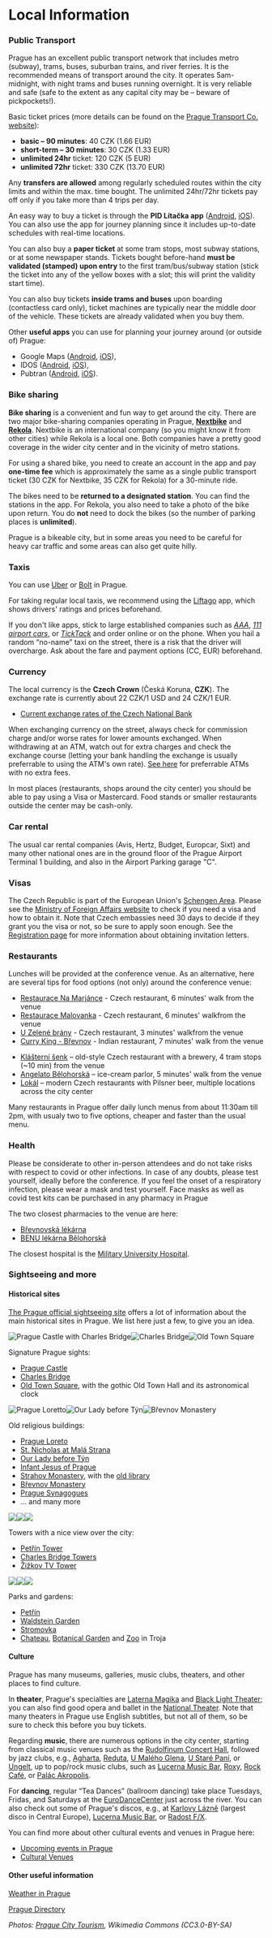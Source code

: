 
Local Information
=================

### Public Transport

Prague has an excellent public transport network that includes metro (subway), trams, buses, suburban trains, and river ferries. It is the recommended means of transport around the city. It operates 5am-midnight, with night trams and buses running overnight. It is very reliable and safe (safe to the extent as any capital city may be – beware of pickpockets!).

Basic ticket prices (more details can be found on the [Prague Transport Co. website](http://www.dpp.cz/en/)):

*   **basic – 90 minutes**: 40 CZK (1.66 EUR)
*   **short-term – 30 minutes**: 30 CZK (1.33 EUR)
*   **unlimited 24hr** ticket: 120 CZK (5 EUR)
*   **unlimited 72hr** ticket: 330 CZK (13.70 EUR)

Any **transfers are allowed** among regularly scheduled routes within the city limits and within the max. time bought. The unlimited 24hr/72hr tickets pay off only if you take more than 4 trips per day.

An easy way to buy a ticket is through the **PID Lítačka app** ([Android](https://play.google.com/store/apps/details?id=cz.dpp.praguepublictransport&hl=cs&gl=US), [iOS](https://apps.apple.com/cz/app/pid-l%C3%ADta%C4%8Dka/id983071129)). You can also use the app for journey planning since it includes up-to-date schedules with real-time locations.

You can also buy a **paper ticket** at some tram stops, most subway stations, or at some newspaper stands. Tickets bought before-hand **must be validated (stamped) upon entry** to the first tram/bus/subway station (stick the ticket into any of the yellow boxes with a slot; this will print the validity start time).

You can also buy tickets **inside trams and buses** upon boarding (contactless card only), ticket machines are typically near the middle door of the vehicle. These tickets are already validated when you buy them.

Other **useful apps** you can use for planning your journey around (or outside of) Prague:
- Google Maps ([Android](https://play.google.com/store/apps/details?id=com.google.android.apps.maps&hl=cs&gl=US), [iOS](https://apps.apple.com/us/app/google-maps/id585027354)),
- IDOS ([Android](https://play.google.com/store/apps/details?id=cz.mafra.jizdnirady&hl=cs&gl=US), [iOS](https://apps.apple.com/cz/app/j%C3%ADzdn%C3%AD-%C5%99%C3%A1dy-idos/id473503749?l=cs)),
- Pubtran ([Android](https://play.google.com/store/apps/details?id=cz.fhejl.pubtran&hl=en_US), [iOS](https://apps.apple.com/us/app/pubtran/id1005549504)).


### Bike sharing

**Bike sharing** is a convenient and fun way to get around the city. There are two major bike-sharing companies operating in Prague, **[Nextbike](https://www.nextbikeczech.com)** and **[Rekola](https://www.rekola.cz)**. Nextbike is an international company (so you might know it from other cities) while Rekola is a local one. Both companies have a pretty good coverage in the wider city center and in the vicinity of metro stations.

For using a shared bike, you need to create an account in the app and pay **one-time fee** which is approximately the same as a single public transport ticket (30 CZK for Nextbike, 35 CZK for Rekola) for a 30-minute ride. 

The bikes need to be **returned to a designated station**. You can find the stations in the app. For Rekola, you also need to take a photo of the bike upon return. You do **not** need to dock the bikes (so the number of parking places is **unlimited**).

Prague is a bikeable city, but in some areas you need to be careful for heavy car traffic and some areas can also get quite hilly.


### Taxis

You can use [Uber](https://www.uber.com) or [Bolt](https://bolt.eu/en-cz/cities/prague/) in Prague. 

For taking regular local taxis, we recommend using the [Liftago](https://www.liftago.com/) app, which shows drivers' ratings and prices beforehand.

If you don't like apps, stick to large established companies such as _[AAA](http://www.aaataxi.cz/)_, _[111 airport cars](http://www.airportcars.cz/?lang=en)_, or _[TickTack](http://www.ticktack.cz/en)_ and order online or on the phone.
When you hail a random “no-name” taxi on the street, there is a risk that the driver will overcharge.
Ask about the fare and payment options (CC, EUR) beforehand.


### Currency

The local currency is the **Czech Crown** (Česká Koruna, **CZK**). The exchange rate is currently about 22 CZK/1 USD and 24 CZK/1 EUR.

*   [Current exchange rates of the Czech National Bank](https://www.cnb.cz/en/financial-markets/foreign-exchange-market/central-bank-exchange-rate-fixing/central-bank-exchange-rate-fixing/)

When exchanging currency on the street, always check for commission charge and/or worse rates for lower amounts exchanged. When withdrawing at an ATM, watch out for extra charges and check the exchange course (letting your bank handling the exchange is usually preferrable to using the ATM's own rate). [See here](https://expatwiki.org/Czechia/Banking/Cash) for preferrable ATMs with no extra fees.

In most places (restaurants, shops around the city center) you should be able to pay using a Visa or Mastercard. Food stands or smaller restaurants outside the center may be cash-only.


### Car rental

The usual car rental companies (Avis, Hertz, Budget, Europcar, Sixt) and many other national ones are in the ground floor of the Prague Airport Terminal 1 building, and also in the Airport Parking garage "C".

### Visas

The Czech Republic is part of the European Union's [Schengen Area](http://en.wikipedia.org/wiki/Schengen_Agreement). Please see the [Ministry of Foreign Affairs website](http://www.mzv.cz/jnp/en/information_for_aliens/frequently_asked_questions/index.html) to check if you need a visa and how to obtain it. Note that Czech embassies need 30 days to decide if they grant you the visa or not, so be sure to apply soon enough.
See the [Registration page](/registration.html) for more information about obtaining invitation letters.

### Restaurants

Lunches will be provided at the conference venue. As an alternative, here are several tips for food options (not only) around the conference venue:

- [Restaurace Na Marjánce](https://goo.gl/maps/uUSe4f9GgRHB9RTF8) - Czech restaurant, 6 minutes' walk from the venue
- [Restaurace Malovanka](https://goo.gl/maps/BBSn1n2pBppNFAJXA) - Czech restaurant, 6 minutes' walkfrom the venue
- [U Zelené brány](https://goo.gl/maps/ApmcjimtGrzzGBeCA) - Czech restaurant, 3 minutes' walkfrom the venue
- [Curry King - Břevnov](https://goo.gl/maps/VuQA8MtKVNGTntR18) - Indian restaurant, 7 minutes' walk from the venue
* [Klášterní šenk](https://goo.gl/maps/yXfqSofCsqRfw5wB7) – old-style Czech restaurant with a brewery, 4 tram stops (~10 min) from the venue
* [Angelato Bělohorská](https://goo.gl/maps/mFYtaYr9ZnF8h2gT8) – ice-cream parlor, 5 minutes' walk from the venue
* [Lokál](https://goo.gl/maps/nixggHsr1FG5Tprj7) – modern Czech restaurants with Pilsner beer, multiple locations across the city center

Many restaurants in Prague offer daily lunch menus from about 11:30am till 2pm, with usualy two to five options, cheaper and faster than the usual menu.

### Health

Please be considerate to other in-person attendees and do not take risks with respect to covid or other infections. In case of any doubts, please test yourself, ideally before the conference. If you feel the onset of a respiratory infection, please wear a mask and test yourself. Face masks as well as covid test kits can be purchased in any pharmacy in Prague 

The two closest pharmacies to the venue are here:
* [Břevnovská lékárna](https://goo.gl/maps/RvNhDoX6LveWvLYcA)
* [BENU lékárna Bělohorská](https://goo.gl/maps/9fKrXZDnuYjzommS8)

The closest hospital is the [Military University Hospital](https://goo.gl/maps/UohVaKyEnN9q1zBP6).

### Sightseeing and more

#### Historical sites

[The Prague official sightseeing site](http://www.prague.eu/en) offers a lot of information about the main historical sites in Prague. We list here just a few, to give you an idea.

![Prague Castle with Charles Bridge](https://ufal.mff.cuni.cz/~odusek/2015/images/castle.jpg)![Charles Bridge](https://ufal.mff.cuni.cz/~odusek/2015/images/bridge_0.jpg)![Old Town Square](https://ufal.mff.cuni.cz/~odusek/2015/images/old_town_sq.jpg)

Signature Prague sights:

*   [Prague Castle](http://en.wikipedia.org/wiki/Prague_Castle)
*   [Charles Bridge](http://en.wikipedia.org/wiki/Charles_Bridge)
*   [Old Town Square](http://www.prague.eu/en/object/places/183/old-town-square-staromestske-namesti), with the gothic Old Town Hall and its astronomical clock

![Prague Loretto](https://ufal.mff.cuni.cz/~odusek/2015/images/loretto.jpg)![Our Lady before Týn](https://ufal.mff.cuni.cz/~odusek/2015/images/tyn.jpg)![Břevnov Monastery](https://ufal.mff.cuni.cz/~odusek/2015/images/brevnov.jpg)

Old religious buildings:

*   [Prague Loreto](http://stara.loreta.cz/en/index.htm)
*   [St. Nicholas at Malá Strana](http://www.stnicholas.cz/en/)
*   [Our Lady before Týn](http://en.wikipedia.org/wiki/Church_of_Our_Lady_before_T%C3%BDn)
*   [Infant Jesus of Prague](http://www.pragjesu.cz/en/)
*   [Strahov Monastery](http://www.strahovskyklaster.cz/webmagazine/home.asp?idk=257), with the [old library](http://www.strahovskyklaster.cz/library)
*   [Břevnov Monastery](http://en.wikipedia.org/wiki/B%C5%99evnov_Monastery)
*   [Prague Synagogues](http://www.synagogue.cz/)
*   ... and many more

![](https://ufal.mff.cuni.cz/~odusek/2015/images/petrin_0.jpg)![](https://ufal.mff.cuni.cz/~odusek/2015/images/bridge_towers.jpg)![](https://ufal.mff.cuni.cz/~odusek/2015/images/zizkov.jpg)

Towers with a nice view over the city:

*   [Petřín Tower](http://en.wikipedia.org/wiki/Pet%C5%99%C3%ADn_Lookout_Tower)
*   [Charles Bridge Towers](http://en.muzeumprahy.cz/1174-prague-towers/)
*   [Žižkov TV Tower](http://towerpark.cz/en/)

![](https://ufal.mff.cuni.cz/~odusek/2015/images/petrin-zahrada.jpg)![](https://ufal.mff.cuni.cz/~odusek/2015/images/valdstejnska.jpg)![](https://ufal.mff.cuni.cz/~odusek/2015/images/stromovka.jpg)

Parks and gardens:

*   [Petřín](http://en.wikipedia.org/wiki/Pet%C5%99%C3%ADn)
*   [Waldstein Garden](http://www.senat.cz/informace/pro_verejnost/valdstejnska_zahrada/index-eng.php)
*   [Stromovka](http://www.prague.eu/en/object/places/483/royal-game-reserve-stromovka)
*   [Chateau](http://en.ghmp.cz/troja-chateau/), [Botanical Garden](http://www.botanicka.cz/hlavni-stranka/general-information-en.html?page_id=1186) and [Zoo](https://www.zoopraha.cz/en) in Troja

#### Culture

Prague has many museums, galleries, music clubs, theaters, and other places to find culture. 

In **theater**, Prague's specialties are [Laterna Magika](http://www.narodni-divadlo.cz/cs/laterna-magika) and [Black Light Theater](http://en.wikipedia.org/wiki/Black_light_theatre); you can also find good opera and ballet in the [National Theater](http://www.narodni-divadlo.cz/en). Note that many theaters in Prague use English subtitles, but not all of them, so be sure to check this before you buy tickets.

Regarding **music**, there are numerous options in the city center, starting from classical music venues such as the [Rudolfinum Concert Hall](http://www.rudolfinum.cz/en/concert-schedule/), followed by jazz clubs, e.g., [Agharta](http://www.agharta.cz), [Reduta](http://www.redutajazzclub.cz), [U Malého Glena](http://malyglen.cz), [U Staré Paní](http://www.jazzstarapani.cz), or [Ungelt](http://www.jazzungelt.cz), up to pop/rock music clubs, such as [Lucerna Music Bar](http://www.musicbar.cz/en/), [Roxy](http://www.roxy.cz), [Rock Café](http://www.rockcafe.cz), or [Palác Akropolis](http://www.palacakropolis.cz).

For **dancing**, regular “Tea Dances” (ballroom dancing) take place Tuesdays, Fridas, and Saturdays at the [EuroDanceCenter](http://www.plaminek.cz/chci-si-jen-zatancit/) just across the river. You can also check out some of Prague's discos, e.g., at [Karlovy Lázně](http://www.karlovylazne.cz) (largest disco in Central Europe), [Lucerna Music Bar](http://www.musicbar.cz), or [Radost F/X](http://www.radostfx.cz).

You can find more about other cultural events and venues in Prague here:

*   [Upcoming events in Prague](https://goout.cz/en/events/prague/)
*   [Cultural Venues](https://goout.cz/en/venues/prague/)

#### Other useful information

[Weather in Prague](http://chmu.cz/portal/dt?portal_lang=en&menu=JSPTabContainer/P1_0_Home)

[Prague Directory](http://www.expats.cz/directory/?Nav#anchor3640)

_Photos: [Prague City Tourism](http://www.praguecitytourism.cz/), Wikimedia Commons (CC3.0-BY-SA)_
